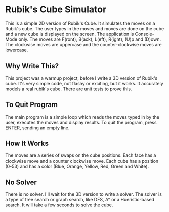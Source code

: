 # Rubik's Cube Simulator

This is a simple 2D version of Rubik's Cube.  It simulates the moves on a Rubik's cube. The user types in the moves and moves are done on the cube and a new cube is displayed
on the screen.  The application is Console-Mode only.  The moves are F(ront), B(ack), L(eft), R(ight), (U)p and (D)own.  The clockwise moves are uppercase and the 
counter-clockwise moves are lowercase.

## Why Write This?

This project was a warmup project, before I write a 3D version of Rubik's cube. It's very simple code, not flashy or exciting, but it works.  It accurately models a real
rubik's cube.  There are unit tests to prove this.

## To Quit Program

The main program is a simple loop which reads the moves typed in by the user, executes the moves and display results.  To quit the program, press ENTER, sending an empty line.

## How It Works

The moves are a series of swaps on the cube positions.  Each face has a clockwise move and a counter clockwise move.  Each cube has a position (0-53) and has a color
(Blue, Orange, Yellow, Red, Green and White).

## No Solver

There is no solver.  I'll wait for the 3D version to write a solver.  The solver is a type of tree search or graph search, like DFS, A* or a Hueristic-based search.  It will take a few seconds to solve the cube.






